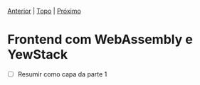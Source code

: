 [Anterior](part-2/04-redis.md) | [Topo](https://github.com/naomijub/web-dev-rust-book/blob/master/book.md) | [Próximo](01-setup.md)

# Frontend com WebAssembly e YewStack

- [ ] Resumir como capa da parte 1